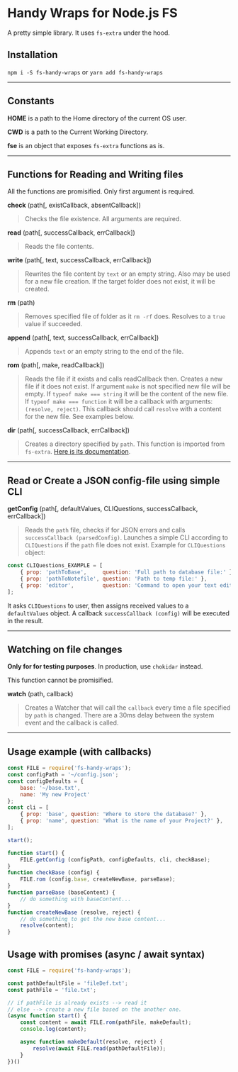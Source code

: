 # Handy Wraps for Node.js FS

A pretty simple library. It uses `fs-extra` under the hood.

## Installation

`npm i -S fs-handy-wraps` or `yarn add fs-handy-wraps`

----

## Constants

**HOME** is a path to the Home directory of the current OS user.

**CWD** is a path to the Current Working Directory.

**fse** is an object that exposes `fs-extra` functions as is.

----

## Functions for Reading and Writing files

All the functions are promisified. Only first argument is required.

**check** (path[, existCallback, absentCallback])
> Checks the file existence. All arguments are required.

**read** (path[, successCallback, errCallback])
> Reads the file contents.

**write** (path[, text, successCallback, errCallback])
> Rewrites the file content by `text` or an empty string. Also may be used for a new file creation. If the target folder does not exist, it will be created.

**rm** (path)
> Removes specified file of folder as it `rm -rf` does. Resolves to a `true` value if succeeded.

**append** (path[, text, successCallback, errCallback])
> Appends `text` or an empty string to the end of the file.

**rom** (path[, make, readCallback])
> Reads the file if it exists and calls readCallback then.
> Creates a new file if it does not exist.
> If argument `make` is not specified new file will be empty.
> If `typeof make === string` it will be the content of the new file.
> If `typeof make === function` it will be a callback with arguments: `(resolve, reject)`. This callback should call `resolve` with a content for the new file. See examples below.

**dir** (path[, successCallback, errCallback])
> Creates a directory specified by `path`. This function is imported from `fs-extra`. [Here is its documentation](https://github.com/jprichardson/node-fs-extra/blob/master/docs/ensureDir.md).

----

## Read or Create a JSON config-file using simple CLI

**getConfig** (path[, defaultValues, CLIQuestions, successCallback, errCallback])
> Reads the `path` file, checks if for JSON errors and calls `successCallback (parsedConfig)`.
> Launches a simple CLI according to `CLIQuestions` if the `path` file does not exist.
Example for `CLIQuestions` object:

```js
const CLIQuestions_EXAMPLE = [
    { prop: 'pathToBase',     question: 'Full path to database file:' },
    { prop: 'pathToNotefile', question: 'Path to temp file:' },
    { prop: 'editor',         question: 'Command to open your text editor:' },
];
```

It asks `CLIQuestions` to user, then assigns received values to a `defaultValues` object.
A callback `successCallback (config)` will be executed in the result.

----

## Watching on file changes

**Only for for testing purposes**. In production, use `chokidar` instead.

This function cannot be promisified.

**watch** (path, callback)
> Creates a Watcher that will call the `callback` every time a file specified by `path` is changed.
> There are a 30ms delay between the system event and the callback is called.

----

## Usage example (with callbacks)

```js
const FILE = require('fs-handy-wraps');
const configPath = '~/config.json';
const configDefaults = {
    base: '~/base.txt',
    name: 'My new Project'
};
const cli = [
    { prop: 'base', question: 'Where to store the database?' },
    { prop: 'name', question: 'What is the name of your Project?' },
];

start();

function start() {
    FILE.getConfig (configPath, configDefaults, cli, checkBase);
}
function checkBase (config) {
    FILE.rom (config.base, createNewBase, parseBase);
}
function parseBase (baseContent) {
    // do something with baseContent...
}
function createNewBase (resolve, reject) {
    // do something to get the new base content...
    resolve(content);
}
```

## Usage with promises (async / await syntax)

```js
const FILE = require('fs-handy-wraps');

const pathDefaultFile = 'fileDef.txt';
const pathFile = 'file.txt';

// if pathFile is already exists --> read it
// else --> create a new file based on the another one.
(async function start() {
    const content = await FILE.rom(pathFile, makeDefault);
    console.log(content);

    async function makeDefault(resolve, reject) {
        resolve(await FILE.read(pathDefaultFile));
    }
})()
```
